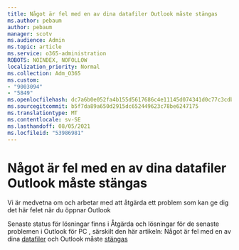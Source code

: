 ```yaml
---
title: Något är fel med en av dina datafiler Outlook måste stängas
ms.author: pebaum
author: pebaum
manager: scotv
ms.audience: Admin
ms.topic: article
ms.service: o365-administration
ROBOTS: NOINDEX, NOFOLLOW
localization_priority: Normal
ms.collection: Adm_O365
ms.custom:
- "9003094"
- "5849"
ms.openlocfilehash: dc7a6b0e052fa4b155d5617686c4e11145d074341d0c77c3cdbe75fd70692567
ms.sourcegitcommit: b5f7da89a650d2915dc652449623c78be6247175
ms.translationtype: MT
ms.contentlocale: sv-SE
ms.lasthandoff: 08/05/2021
ms.locfileid: "53986981"
---
```

# <a name="something-is-wrong-with-one-of-your-data-files-and-outlook-needs-to-close"></a>Något är fel med en av dina datafiler Outlook måste stängas

Vi är medvetna om och arbetar med att åtgärda ett problem som kan ge dig det här felet när du öppnar Outlook

Senaste status för lösningar finns i Åtgärda och lösningar för de senaste problemen i Outlook för PC , särskilt den här artikeln: Något är fel med en av dina [datafiler](https://support.microsoft.com/office/a3b59934-2446-4f2a-bd25-58f88188b9b2) och Outlook måste [stängas](https://support.microsoft.com/office/ecf61305-f84f-4e13-bb73-95a214ac1230)
